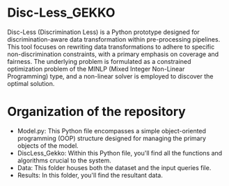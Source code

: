 # Disc-Less_GEKKO
Disc-Less (Discrimination Less) is a Python prototype designed for discrimination-aware data transformation within pre-processing pipelines. This tool focuses on rewriting data transformations to adhere to specific non-discrimination constraints, with a primary emphasis on coverage and fairness. The underlying problem is formulated as a constrained optimization problem of the MINLP (Mixed Integer Non-Linear Programming) type, and a non-linear solver is employed to discover the optimal solution.


# Organization of the repository
* Model.py: This Python file encompasses a simple object-oriented programming (OOP) structure designed for managing the primary objects of the model.
* DiscLess_Gekko: Within this Python file, you'll find all the functions and algorithms crucial to the system.
* Data: This folder houses both the dataset and the input queries file.
* Results: In this folder, you'll find the resultant data.
